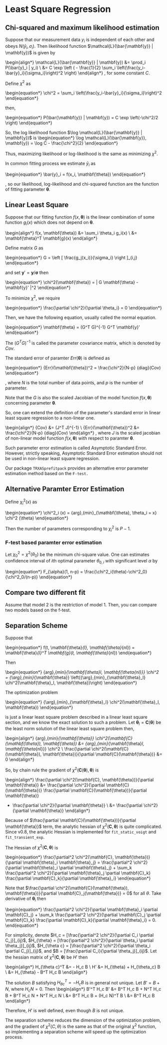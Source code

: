 # Least Square Regression

## Chi-squared and maximum likelihood estimation

Suppose that our measurement data $y_i$ is independent of each other and obeys $N(\bar{y}_i, \sigma_i)$.
Then likelihood function $\mathcal{L}(\bar{\mathbf{y}} | \mathbf{y})$ is given by

\begin{align*}
\mathcal{L}(\bar{\mathbf{y}} | \mathbf{y}) &= \prod_i P(\bar{y}_i | y_i) \\
&= C \exp \left ( - \frac{1}{2} \sum_i \left(\frac{y_i-\bar{y}_i}{\sigma_i}\right)^2 \right)
\end{align*}
, for some constant $C$.

Define $\chi^2$ as

\begin{equation*}
\chi^2 = \sum_i \left(\frac{y_i-\bar{y}_i}{\sigma_i}\right)^2
\end{equation*}

then, 

\begin{equation*}
P(\bar{\mathbf{y}} | \mathbf{y}) = C \exp \left(-\chi^2/2 \right)
\end{equation*}

So, the log likelihood function $\log \mathcal{L}(\bar{\mathbf{y}} | \mathbf{y})$ is
\begin{equation*}
\log \mathcal{L}(\bar{\mathbf{y}}, \mathbf{y}) = \log C - \frac{\chi^2}{2}
\end{equation*}

Thus, maximizing likelihood or log-likelihood is the same as minimizing $\chi^2$.

In common fitting process we estimate $\bar{y}_i$ as 

\begin{equation*}
\bar{y}_i = f(x_i, \mathbf{\theta})
\end{equation*}

, so our likelihood, log-likelihood and chi-squared function are the function of fitting parameter $\mathbf{\theta}$.

## Linear Least Square

Suppose that our fitting function $f(x, \mathbf{\theta})$ is the linear combination of some function $g_i(x)$ which does not depend on $\mathbf{\theta}$.

\begin{align*}
f(x, \mathbf{\theta}) &= \sum_i \theta_i g_i(x) \\
&= \mathbf{\theta}^T \mathbf{g}(x)
\end{align*}

Define matrix $G$ as

\begin{equation*}
G = \left [ \frac{g_j(x_i)}{\sigma_i} \right ]_{i,j}
\end{equation*}

and set $\mathbf{y}' = \mathbf{y}/\mathbf{\sigma}$ then

\begin{equation*}
\chi^2(\mathbf{\theta}) = \| G \mathbf{\theta} - \mathbf{y}' \|^2
\end{equation*}

To minimize $\chi^2$, we require

\begin{equation*}
\frac{\partial \chi^2}{\partial \theta_i} = 0
\end{equation*}

Then, we have the following equation, usually called the normal equation.

\begin{equation*}
\mathbf{\theta} = (G^T G)^{-1} G^T \mathbf{y}'
\end{equation*}

The $(G^T G)^{-1}$ is called the parameter covariance matrix, which is denoted by ${Cov}$.

The standard error of paramter ${Err}(\mathbf{\theta})$ is defined as

\begin{equation*}
{Err}(\mathbf{\theta})^2 = \frac{\chi^2}{N-p} {diag}(Cov)
\end{equation*}

, where $N$ is the total number of data points, and $p$ is the number of parameter.

Note that the $G$ is also the scaled Jacobian of the model function $f(x, \mathbf{\theta})$ concerning parameter $\mathbf{\theta}$.

So, one can extend the definition of the parameter's standard error in linear least square regression to a non-linear one.

\begin{align*}
{Cov} &= (J^T J)^{-1} \\
{Err}(\mathbf{\theta})^2 &= \frac{\chi^2}{N-p} {diag}(Cov)
\end{align*}
, where $J$ is the scaled jacobian of non-linear model function $f(x, \mathbf{\theta})$ with respect to paramter $\mathbf{\theta}$.

Such parameter error estimation is called Asymptotic Standard Error.
However, strictly speaking, Asymptotic Standard Error estimation should not be used in non-linear least square regression.

Our package `TRXASprefitpack` provides an alternative error parameter estimation method based on the `F-test.`

## Alternative Paramter Error Estimation

Define $\chi^2_i(x)$ as

\begin{equation*}
\chi^2_i (x) = {arg}\,{min}_{\mathbf{\theta}, \theta_i = x} \chi^2 (\theta)
\end{equation*}

Then the number of parameters corresponding to $\chi^2_i$ is $P-1$.

### F-test based paramter error estimation

Let $\chi^2_0 = \chi^2(\theta_0)$ be the minimum chi-square value.
One can estimates confidence interval of $i$th optimal parameter $\theta_{0, i}$ with significant level $\alpha$ by

\begin{equation*}
F_{\alpha}(1, n-p) = \frac{\chi^2_i(\theta)-\chi^2_0}{\chi^2_0/(n-p)}
\end{equation*}

## Compare two different fit

Assume that model 2 is the restriction of model 1. Then, you can compare two models based on the f-test.

## Separation Scheme

Suppose that

\begin{equation*}
f(t, \mathbf{\theta}_{l}, \mathbf{\theta}_{nl}) = \mathbf{\theta}_{l}^T \mathbf{g}(t, \mathbf{\theta}_{nl})
\end{equation*}

Then

\begin{equation*}
 {arg}\,{min}_{\mathbf{\theta}_l, \mathbf{\theta_{nl}}} \chi^2 = 
 {\arg}\,{min}_{\mathbf{\theta}} \left({\arg}\,{min}_{\mathbf{\theta}_l} \chi^2(\mathbf{\theta}_l, \mathbf{\theta})\right)
\end{equation*}

The optimization problem

\begin{equation*}
{\arg}\,{min}_{\mathbf{\theta}_l} \chi^2(\mathbf{\theta}_l, \mathbf{\theta})
\end{equation*}

is just a linear least square problem described in a linear least square section, and we know the exact solution to such a problem.
Let $\mathbf{\theta}_{l} = \mathbf{C}(\mathbf{\theta})$ be the least norm solution of the linear least square problem then,

\begin{align*}
{arg}\,{min}_{\mathbf{\theta}} \chi^2(\mathbf{C}(\mathbf{\theta}), \mathbf{\theta}) &= {arg}\,{min}_{\mathbf{\theta}_l, \mathbf{\theta_{nl}}} \chi^2 \\
\frac{\partial \chi^2(\mathbf{C}(\mathbf{\theta}), \mathbf{\theta})}{\partial \mathbf{C}(\mathbf{\theta})}  &= 0 
\end{align*}

So, by chain rule the gradient of $\chi^2(\mathbf{C}(\mathbf{\theta}), \mathbf{\theta})$ is

\begin{align*}
\frac{\partial \chi^2(\mathbf{C}, \mathbf{\theta})}{\partial \mathbf{\theta}} &= 
\frac{\partial \chi^2}{\partial \mathbf{C}(\mathbf{\theta})} \frac{\partial \mathbf{C}(\mathbf{\theta})}{\partial \mathbf{\theta}} 
+ \frac{\partial \chi^2}{\partial \mathbf{\theta}} \\
&= \frac{\partial \chi^2}{\partial \mathbf{\theta}}
\end{align*}

Because of $\frac{\partial \mathbf{C}(\mathbf{\theta})}{\partial \mathbf{\theta}}$ term, the analytic hessian of $\chi^2(\mathbf{C}, \mathbf{\theta})$ is quite complicated. Since v0.8, the analytic Hessian is implemented for `fit_static_voigt` and `fit_transient_exp`.

The Hessian of $\chi^2(\mathbf{C}, \mathbf{\theta})$ is

\begin{equation*}
\frac{\partial^2 \chi^2(\mathbf{C}, \mathbf{\theta})}{\partial \mathbf{\theta}_i \mathbf{\theta}_j} = \frac{\partial^2 \chi^2}{\partial \mathbf{\theta}_i \partial \mathbf{\theta}_j} + \sum_k \frac{\partial^2 \chi^2}{\partial \mathbf{\theta}_j \partial \mathbf{C}_k} \frac{\partial \mathbf{C}_k}{\partial \mathbf{\theta}_i}
\end{equation*}

Note that $\frac{\partial \chi^2(\mathbf{C}(\mathbf{\theta}), \mathbf{\theta})}{\partial \mathbf{C}_j(\mathbf{\theta})} = 0$ for all $\theta$. Take derivative of $\mathbf{\theta}_i$ then

\begin{equation*}
\frac{\partial^2 \chi^2}{\partial \mathbf{\theta}_i \partial \mathbf{C}_j} + \sum_k \frac{\partial^2 \chi^2}{\partial \mathbf{C}_j \partial \mathbf{C}_k} \frac{\partial \mathbf{C}_k}{\partial \mathbf{\theta}_i} = 0.
\end{equation*}

For simplicity, denote $H_c = [\frac{\partial^2 \chi^2}{\partial C_i \partial C_j}]_{ij}$, $H_{\theta} = [\frac{\partial^2 \chi^2}{\partial \theta_i \partial \theta_j}]_{ij}$, $H_{\theta c} = [\frac{\partial^2 \chi^2}{\partial \theta_i \partial C_j}]_{ij}$, and $B = [\frac{\partial C_i}{\partial \theta_j}]_{ij}$.
Let the hessian matrix of $\chi^2(\mathbf{C}, \mathbf{\theta})$ be $H'$ then

\begin{align*}
H_{\theta c}^T &= - H_c B \\
H' &= H_{\theta} + H_{\theta_c} B \\
&= H_{\theta} - B^T H_c B
\end{align*}

The solution $B$ satisfying $H_{\theta c}^T = - H_c B$ is in general not unique. Let $B' = B + N$, where $H_c N = 0$. Then 
\begin{align*}
B'^T H_c B' &= B^T H_c B + N^T H_c B + B^T H_c N + N^T H_c N \\
&= B^T H_c B + (H_c N)^T B \\
&= B^T H_c B
\end{align*}

Therefore, $H'$ is well defined, even though $B$ is not unique.

The separation scheme reduces the dimension of the optimization problem, and the gradient of $\chi^2(C,\theta)$ is the same as that of the original $\chi^2$ function, 
so implementing a separation scheme will speed up the optimization process.
